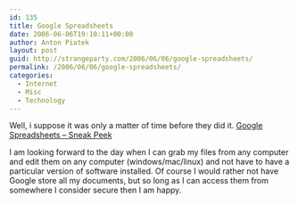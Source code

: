 ```yaml
---
id: 135
title: Google Spreadsheets
date: 2006-06-06T19:10:11+00:00
author: Anton Piatek
layout: post
guid: http://strangeparty.com/2006/06/06/google-spreadsheets/
permalink: /2006/06/06/google-spreadsheets/
categories:
  - Internet
  - Misc
  - Technology
---
```

Well, i suppose it was only a matter of time before they did it. [Google Spreadsheets &#8211; Sneak Peek](http://www.google.com/googlespreadsheets/tour1.html)

I am looking forward to the day when I can grab my files from any computer and edit them on any computer (windows/mac/linux) and not have to have a particular version of software installed. Of course I would rather not have Google store all my documents, but so long as I can access them from somewhere I consider secure then I am happy.